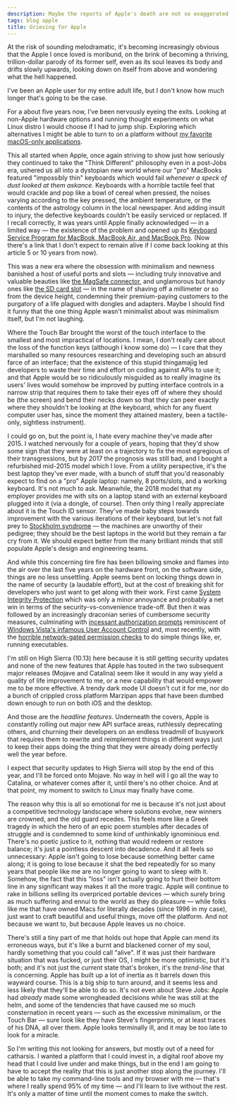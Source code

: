 ```yaml
---
description: Maybe the reports of Apple's death are not so exaggerated, after all.
tags: blog apple
title: Grieving for Apple
---
```


At the risk of sounding melodramatic, it's becoming increasingly obvious that the Apple I once loved is moribund, on the brink of becoming a thriving, trillion-dollar parody of its former self, even as its soul leaves its body and drifts slowly upwards, looking down on itself from above and wondering what the hell happened.

I've been an Apple user for my entire adult life, but I don't know how much longer that's going to be the case.

For a about five years now, I've been nervously eyeing the exits. Looking at non-Apple hardware options and running thought experiments on what Linux distro I would choose if I had to jump ship. Exploring which alternatives I might be able to turn to on a platform without [my favorite macOS-only applications](/wiki/macOS_"must_haves").

This all started when Apple, once again striving to show just how seriously they continued to take the "Think Different" philosophy even in a post-Jobs era, ushered us all into a dystopian new world where our "pro" MacBooks featured "impossibly thin" keyboards which would fail *whenever a speck of dust looked at them askance*. Keyboards with a horrible tactile feel that would crackle and pop like a bowl of cereal when pressed, the noises varying according to the key pressed, the ambient temperature, or the contents of the astrology column in the local newspaper. And adding insult to injury, the defective keyboards couldn't be easily serviced or replaced. If I recall correctly, it was years until Apple finally acknowledged — in a limited way — the existence of the problem and opened up its [Keyboard Service Program for MacBook, MacBook Air, and MacBook Pro](https://support.apple.com/keyboard-service-program-for-mac-notebooks). (Now there's a link that I don't expect to remain alive if I come back looking at this article 5 or 10 years from now).

This was a new era where the obsession with minimalism and newness banished a host of useful ports and slots — including truly innovative and valuable beauties like [the MagSafe connector](https://en.wikipedia.org/wiki/MagSafe), and unglamorous but handy ones like [the SD card slot](https://en.wikipedia.org/wiki/SD_card) — in the name of shaving off a millimeter or so from the device height, condemning their premium-paying customers to the purgatory of a life plagued with dongles and adapters. Maybe I should find it funny that the one thing Apple wasn't minimalist about was minimalism itself, but I'm not laughing.

Where the Touch Bar brought the worst of the touch interface to the smallest and most impractical of locations. I mean, I don't really care about the loss of the function keys (although I know some do) — I care that they marshalled so many resources researching and developing such an absurd farce of an interface; that the existence of this stupid thingamajig led developers to waste their time and effort on coding against APIs to use it; and that Apple would be so ridiculously misguided as to really imagine its users' lives would somehow be improved by putting interface controls in a narrow strip that requires them to take their eyes off of where they should be (the screen) and bend their necks down so that they can peer exactly where they shouldn't be looking at (the keyboard, which for any fluent computer user has, since the moment they attained mastery, been a tactile-only, sightless instrument).

I could go on, but the point is, I hate every machine they've made after 2015. I watched nervously for a couple of years, hoping that they'd show some sign that they were at least on a trajectory to fix the most egregious of their transgressions, but by 2017 the prognosis was still bad, and I bought a refurbished mid-2015 model which I love. From a utility perspective, it's the best laptop they've ever made, with a bunch of stuff that you'd reasonably expect to find on a "pro" Apple laptop: namely, 8 ports/slots, and a working keyboard. It's not much to ask. Meanwhile, the 2018 model that my employer provides me with sits on a laptop stand with an external keyboard plugged into it (via a dongle, of course). Then only thing I really appreciate about it is the Touch ID sensor. They've made baby steps towards improvement with the various iterations of their keyboard, but let's not fall prey to [Stockholm syndrome](https://en.wikipedia.org/wiki/Stockholm_syndrome) — the machines are unworthy of their pedigree; they should be the best laptops in the world but they remain a far cry from it. We should expect better from the many brilliant minds that still populate Apple's design and engineering teams.

And while this concerning tire fire has been billowing smoke and flames into the air over the last five years on the hardware front, on the software side, things are no less unsettling. Apple seems bent on locking things down in the name of security (a laudable effort), but at the cost of breaking shit for developers who just want to get along with their work. First came [System Integrity Protection](https://en.wikipedia.org/wiki/System_Integrity_Protection) which was only a minor annoyance and probably a net win in terms of the security-vs-convenience trade-off. But then it was followed by an increasingly draconian series of cumbersome security measures, culminating with [incessant authorization prompts](https://mjtsai.com/blog/2019/07/23/annoying-catalina-security-features/) reminiscent of [Windows Vista's infamous User Account Control](https://en.wikipedia.org/wiki/User_Account_Control) and, most recently, with the [horrible network-gated permission checks](https://sigpipe.macromates.com/2020/macos-catalina-slow-by-design/) to do simple things like, er, running executables.

I'm still on High Sierra (10.13) here because it is still getting security updates and none of the new features that Apple has touted in the two subsequent major releases (Mojave and Catalina) seem like it would in any way yield a quality of life improvement to me, or a new capability that would empower me to be more effective. A trendy dark mode UI doesn't cut it for me, nor do a bunch of crippled cross platform Marzipan apps that have been dumbed down enough to run on both iOS and the desktop.

And those are the *headline features*. Underneath the covers, Apple is constantly rolling out major new API surface areas, ruthlessly deprecating others, and churning their developers on an endless treadmill of busywork that requires them to rewrite and reimplement things in different ways just to keep their apps doing the thing that they were already doing perfectly well the year before.

I expect that security updates to High Sierra will stop by the end of this year, and I'll be forced onto Mojave. No way in hell will I go all the way to Catalina, or whatever comes after it, until there's no other choice. And at that point, my moment to switch to Linux may finally have come.

The reason why this is all so emotional for me is because it's not just about a competitive technology landscape where solutions evolve, new winners are crowned, and the old guard recedes. This feels more like a Greek tragedy in which the hero of an epic poem stumbles after decades of struggle and is condemned to some kind of unthinkably ignominious end. There's no poetic justice to it, nothing that would redeem or restore balance; it's just a pointless descent into decadence. And it all feels so unnecessary: Apple isn't going to lose because something better came along; it is going to lose because it shat the bed repeatedly for so many years that people like me are no longer going to want to sleep with it. Somehow, the fact that this "loss" isn't actually going to hurt their bottom line in any significant way makes it all the more tragic. Apple will continue to rake in billions selling its overpriced portable devices — which surely bring as much suffering and ennui to the world as they do pleasure — while folks like me that have owned Macs for literally decades (since 1996 in my case), just want to craft beautiful and useful things, move off the platform. And not because we want to, but because Apple leaves us no choice.

There's still a tiny part of me that holds out hope that Apple can mend its erroneous ways, but it's like a burnt and blackened corner of my soul, hardly something that you could call "alive". If it was just their hardware situation that was fucked, or just their OS, I might be more optimistic, but it's both; and it's not just the *current* state that's broken, it's the *trend-line* that is concerning. Apple has built up a lot of inertia as it barrels down this wayward course. This is a big ship to turn around, and it seems less and less likely that they'll be able to do so. It's not even about Steve Jobs: Apple had *already* made some wrongheaded decisions while he was still at the helm, and some of the tendencies that have caused me so much consternation in recent years — such as the excessive minimalism, or the Touch Bar — sure look like they have Steve's fingerprints, or at least traces of his DNA, all over them. Apple looks terminally ill, and it may be too late to look for a miracle.

So I'm writing this not looking for answers, but mostly out of a need for catharsis. I wanted a platform that I could invest in, a digital roof above my head that I could live under and make things, but in the end I am going to have to accept the reality that this is just another stop along the journey. I'll be able to take my command-line tools and my browser with me — that's where I really spend 95% of my time — and I'll learn to live without the rest. It's only a matter of time until the moment comes to make the switch.


